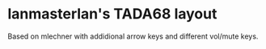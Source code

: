 # lanmasterlan's TADA68 layout

Based on mlechner with addidional arrow keys and different vol/mute keys.
